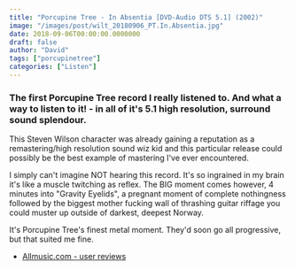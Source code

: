 ```yaml
---
title: "Porcupine Tree - In Absentia [DVD-Audio DTS 5.1] (2002)"
image: "/images/post/wilt_20180906_PT.In.Absentia.jpg"
date: 2018-09-06T00:00:00.0000000
draft: false
author: "David"
tags: ["porcupinetree"]
categories: ["Listen"]
---
```

### The first Porcupine Tree record I really listened to. And what a way to listen to it! - in all of it's 5.1 high resolution, surround sound splendour.  
  
This Steven Wilson character was already gaining a reputation as a remastering/high resolution sound wiz kid and this particular release could possibly be the best example of mastering I've ever encountered.  
  
I simply can't imagine NOT hearing this record. It's so ingrained in my brain it's like a muscle twitching as reflex. The BIG moment comes however, 4 minutes into "Gravity Eyelids", a pregnant moment of complete nothingness followed by the biggest mother fucking wall of thrashing guitar riffage you could muster up outside of darkest, deepest Norway.  
  
It's Porcupine Tree's finest metal moment. They'd soon go all progressive, but that suited me fine.

-  [Allmusic.com - user reviews](https://www.allmusic.com/album/in-absentia-mw0000398325/user-reviews)